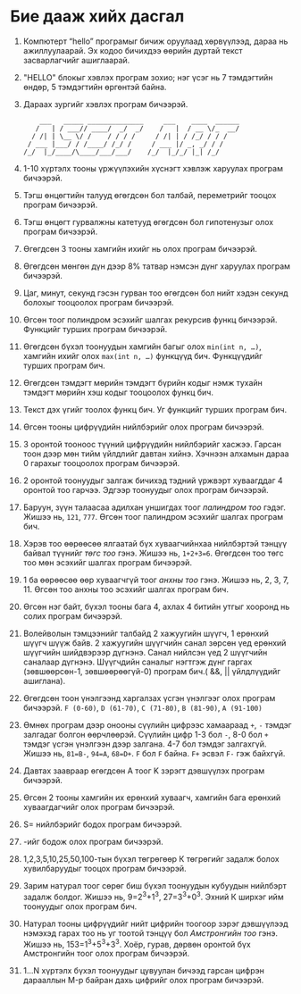 # Бие дааж хийх дасгал

1.  Компютерт “hello” програмыг бичиж оруулаад хөрвүүлээд, дараа нь ажиллуулаарай. Эх кодоо бичихдээ өөрийн дуртай текст засварлагчийг ашиглаарай.

2.  "HELLO" блокыг хэвлэх програм зохио; нэг үсэг нь 7 тэмдэгтийн өндөр, 5 тэмдэгтийн өргөнтэй байна.

3.  Дараах зургийг хэвлэх програм бичээрэй.

    ```
        ___   _____ ______________     ___    ____  ______
       /   | / ___// ____/  _/  _/    /   |  / __ \/_  __/
      / /| | \__ \/ /    / / / /     / /| | / /_/ / / /
     / ___ |___/ / /____/ /_/ /     / ___ |/ _, _/ / /
    /_/  |_/____/\____/___/___/    /_/  |_/_/ |_| /_/
    ```
4. 1-10 хүртэлх тооны үржүүлэхийн хүснэгт хэвлэж харуулах програм бичээрэй.

5.  Тэгш өнцөгтийн талууд өгөгдсөн бол талбай, переметрийг тооцох програм бичээрэй.

6.  Тэгш өнцөгт гурвалжны катетууд өгөгдсөн бол гипотенузыг олох програм бичээрэй.

7. Өгөгдсөн 3 тооны хамгийн ихийг нь олох програм бичээрэй.

8. Өгөгдсөн мөнгөн дүн дээр 8% татвар нэмсэн дүнг харуулах програм бичээрэй.

9. Цаг, минут, секунд гэсэн гурван тоо өгөгдсөн бол нийт хэдэн секунд болохыг тооцоолох програм бичээрэй.

10. Өгсөн тоог полиндром эсэхийг шалгах рекурсив функц бичээрэй. Функцийг турших програм бичээрэй.

11. Өгөгдсөн бүхэл тоонуудын хамгийн багыг олох `min(int n, …)`, хамгийн ихийг олох `max(int n, …)` функцүүд бич. Функцүүдийг турших програм бич.

12.  Өгөгдсөн тэмдэгт мөрийн тэмдэгт бүрийн кодыг нэмж тухайн тэмдэгт мөрийн хэш кодыг тооцоолох функц бич.

13. Текст дэх үгийг тоолох функц бич. Уг функцийг турших програм бич.

14. Өгсөн тооны цифрүүдийн нийлбэрийг олох програм бичээрэй.

15. 3 оронтой тооноос түүний цифрүүдийн нийлбэрийг хасжээ. Гарсан тоон дээр мөн тийм үйлдлийг давтан хийнэ. Хэчнээн алхамын дараа 0 гарахыг тооцоолох програм бичээрэй.

16. 2 оронтой тоонуудыг залгаж бичихэд тэдний үржвэрт хуваагддаг 4 оронтой тоо гарчээ. Эдгээр тоонуудыг олох програм бичээрэй.

17. Баруун, зүүн талаасаа адилхан уншигдах тоог *палиндром тоо* гэдэг.  Жишээ нь, `121`, `777`. Өгсөн тоог палиндром эсэхийг шалгах програм бич.

18. Хэрэв тоо өөрөөсөө ялгаатай бүх хуваагчийнхаа нийлбэртэй тэнцүү байвал түүнийг *төгс тоо* гэнэ. Жишээ нь, `1+2+3=6`. Өгөгдсөн тоо төгс тоо мөн эсэхийг шалгах програм бичээрэй.

19. 1 ба өөрөөсөө өөр хуваагчгүй тоог *анхны тоо* гэнэ. Жишээ нь, 2, 3, 7, 11. Өгсөн тоо анхны тоо эсэхийг шалгах програм бич.

20. Өгсөн нэг байт, бүхэл тооны бага 4, ахлах 4 битийн утгыг хооронд нь солих програм бичээрэй.

21. Волейволын тэмцээнийг талбайд 2 хажуугийн шүүгч, 1 ерөнхий шүүгч шүүж байв. 2 хажуугийн шүүгчийн санал зөрсөн үед ерөнхий шүүгчийн шийдвэрээр дүгнэнэ. Санал нийлсэн үед 2 шүүгчийн саналаар дүгнэнэ. Шүүгчдийн саналыг нэгтгэж дүнг гаргах (зөвшөөрсөн-1, зөвшөөрөөгүй-0) програм бич.( &&, || үйлдлүүдийг ашиглана).

22. Өгөгдсөн тоон үнэлгээнд харгалзах үсгэн үнэлгээг олох програм бичээрэй. `F (0-60)`, `D (61-70)`, `C (71-80)`, `B (81-90)`, `A (91-100)`

23. Өмнөх програм дээр онооны сүүлийн цифрээс хамаараад `+`, `-` тэмдэг залгадаг болгон өөрчлөөрэй. Сүүлийн цифр 1-3 бол `-`, 8-0 бол `+` тэмдэг үсгэн үнэлгээн дээр залгана. 4-7 бол тэмдэг залгахгүй. Жишээ нь, `81=B-`, `94=A`, `68=D+`. `F` бол `F` байна. `F+` эсвэл `F-` гэж байхгүй.

24. Давтах заавраар өгөгдсөн A тоог K зэрэгт дэвшүүлэх програм бичээрэй.

25. Өгсөн 2 тооны хамгийн их ерөнхий хуваагч, хамгийн бага ерөнхий хуваагдагчийг олох програм бичээрэй.

26. S= нийлбэрийг бодох програм бичээрэй.

27.   -ийг бодож олох програм бичээрэй.

28. 1,2,3,5,10,25,50,100-тын бүхэл төгрөгөөр К төгрөгийг задалж болох хувилбаруудыг тооцох програм бичээрэй.

29. Зарим натурал тоог сөрөг биш бүхэл тоонуудын кубуудын нийлбэрт задалж болдог. Жишээ нь, 9=2<sup>3</sup>+1<sup>3</sup>, 27=3<sup>3</sup>+0<sup>3</sup>. Эхний К ширхэг ийм тоонуудыг олох програм бич.

30. Натурал тооны цифрүүдийг нийт цифрийн тоогоор зэрэг дэвшүүлээд нэмэхэд гарах тоо нь уг тоотой тэнцүү бол *Амстронгийн тоо* гэнэ. Жишээ нь, 153=1<sup>3</sup>+5<sup>3</sup>+3<sup>3</sup>. Хоёр, гурав, дөрвөн оронтой бүх Амстронгийн тоог олох програм бичээрэй.

31. 1...N хүртэлх бүхэл тоонуудыг цувуулан бичээд гарсан цифрэн дарааллын M-р байран дахь цифрийг олох програм бичээрэй.


